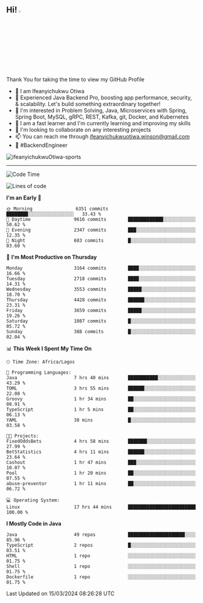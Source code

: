 <!-- BLOG-POST-LIST:START --><!-- BLOG-POST-LIST:END -->

## Hi! <img src="https://media.giphy.com/media/hvRJCLFzcasrR4ia7z/giphy.gif" width="4%"> 

Thank You for taking the time to view my GitHub Profile

- 👋 I am Ifeanyichukwu Otiwa
- 🚀 Experienced Java Backend Pro, boosting app performance, security, & scalability. Let's build something extraordinary together!
- 👀 I'm interested in Problem Solving, Java, Microservices with Spring, Spring Boot, MySQL, gRPC, REST, Kafka, git, Docker, and Kubernetes
- 🌱 I am a fast learner and I'm currently learning and improving my skills
- 💞️ I'm looking to collaborate on any interesting projects
- 📫 You can reach me through ifeanyichukwuotiwa.winson@gmail.com
- 🚀 #BackendEngineer

<p align="left" marginTop="10px"> <img src="https://komarev.com/ghpvc/?username=ifeanyichukwuOtiwa-sports&label=Profile%20views&color=0e75b6&style=for-the-badge" alt="ifeanyichukwuOtiwa-sports" /> </p>

***

<!--START_SECTION:waka-->
![Code Time](http://img.shields.io/badge/Code%20Time-2%2C315%20hrs%2024%20mins-blue)

![Lines of code](https://img.shields.io/badge/From%20Hello%20World%20I%27ve%20Written-4.6%20million%20lines%20of%20code-blue)

**I'm an Early 🐤** 

```text
🌞 Morning                6351 commits        ████████░░░░░░░░░░░░░░░░░   33.43 % 
🌆 Daytime                9616 commits        █████████████░░░░░░░░░░░░   50.62 % 
🌃 Evening                2347 commits        ███░░░░░░░░░░░░░░░░░░░░░░   12.35 % 
🌙 Night                  683 commits         █░░░░░░░░░░░░░░░░░░░░░░░░   03.60 % 
```
📅 **I'm Most Productive on Thursday** 

```text
Monday                   3164 commits        ████░░░░░░░░░░░░░░░░░░░░░   16.66 % 
Tuesday                  2718 commits        ████░░░░░░░░░░░░░░░░░░░░░   14.31 % 
Wednesday                3553 commits        █████░░░░░░░░░░░░░░░░░░░░   18.70 % 
Thursday                 4428 commits        ██████░░░░░░░░░░░░░░░░░░░   23.31 % 
Friday                   3659 commits        █████░░░░░░░░░░░░░░░░░░░░   19.26 % 
Saturday                 1087 commits        █░░░░░░░░░░░░░░░░░░░░░░░░   05.72 % 
Sunday                   388 commits         █░░░░░░░░░░░░░░░░░░░░░░░░   02.04 % 
```


📊 **This Week I Spent My Time On** 

```text
🕑︎ Time Zone: Africa/Lagos

💬 Programming Languages: 
Java                     7 hrs 40 mins       ███████████░░░░░░░░░░░░░░   43.29 % 
TOML                     3 hrs 55 mins       ██████░░░░░░░░░░░░░░░░░░░   22.08 % 
Groovy                   1 hr 34 mins        ██░░░░░░░░░░░░░░░░░░░░░░░   08.91 % 
TypeScript               1 hr 5 mins         ██░░░░░░░░░░░░░░░░░░░░░░░   06.13 % 
YAML                     38 mins             █░░░░░░░░░░░░░░░░░░░░░░░░   03.58 % 

🐱‍💻 Projects: 
FixedOddsBets            4 hrs 58 mins       ███████░░░░░░░░░░░░░░░░░░   27.99 % 
BetStatistics            4 hrs 11 mins       ██████░░░░░░░░░░░░░░░░░░░   23.64 % 
Cashout                  1 hr 47 mins        ███░░░░░░░░░░░░░░░░░░░░░░   10.07 % 
Pool                     1 hr 20 mins        ██░░░░░░░░░░░░░░░░░░░░░░░   07.55 % 
abuse-preventor          1 hr 11 mins        ██░░░░░░░░░░░░░░░░░░░░░░░   06.72 % 

💻 Operating System: 
Linux                    17 hrs 44 mins      █████████████████████████   100.00 % 
```

**I Mostly Code in Java** 

```text
Java                     49 repos            █████████████████████░░░░   85.96 % 
TypeScript               2 repos             █░░░░░░░░░░░░░░░░░░░░░░░░   03.51 % 
HTML                     1 repo              ░░░░░░░░░░░░░░░░░░░░░░░░░   01.75 % 
Shell                    1 repo              ░░░░░░░░░░░░░░░░░░░░░░░░░   01.75 % 
Dockerfile               1 repo              ░░░░░░░░░░░░░░░░░░░░░░░░░   01.75 % 
```




 Last Updated on 15/03/2024 08:26:28 UTC
<!--END_SECTION:waka-->

<!--
<p align="center">
![trophy](https://github-profile-trophy.vercel.app/?username=ifeanyichukwuOtiwa-sports&theme=onedark) (https://github.com/ryo-ma/github-profile-trophy)
</p>
-->

<!---
ifeanyi-otiwa/ifeanyi-otiwa is a ✨ special ✨ repository because its `README.md` (this file) appears on your GitHub profile.
You can click the Preview link to take a look at your changes.
--->
